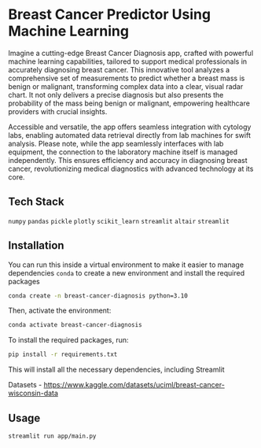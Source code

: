 # Breast Cancer Predictor Using Machine Learning 

Imagine a cutting-edge Breast Cancer Diagnosis app, crafted with powerful machine learning capabilities, tailored to support medical professionals in accurately diagnosing breast cancer. This innovative tool analyzes a comprehensive set of measurements to predict whether a breast mass is benign or malignant, transforming complex data into a clear, visual radar chart. It not only delivers a precise diagnosis but also presents the probability of the mass being benign or malignant, empowering healthcare providers with crucial insights.

Accessible and versatile, the app offers seamless integration with cytology labs, enabling automated data retrieval directly from lab machines for swift analysis. Please note, while the app seamlessly interfaces with lab equipment, the connection to the laboratory machine itself is managed independently. This ensures efficiency and accuracy in diagnosing breast cancer, revolutionizing medical diagnostics with advanced technology at its core.
## Tech Stack
`numpy`
`pandas`
`pickle`
`plotly`
`scikit_learn`
`streamlit`
`altair`
`streamlit`
## Installation

You can run this inside a virtual environment to make it easier to manage dependencies
`conda` to create a new environment and install the required packages

```bash
conda create -n breast-cancer-diagnosis python=3.10 
```
Then, activate the environment:
```bash
conda activate breast-cancer-diagnosis
```
To install the required packages, run:

```bash
pip install -r requirements.txt
```
This will install all the necessary dependencies, including Streamlit

Datasets - https://www.kaggle.com/datasets/uciml/breast-cancer-wisconsin-data
## Usage

```bash
streamlit run app/main.py
```

